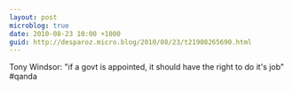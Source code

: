 ```yaml
---
layout: post
microblog: true
date: 2010-08-23 10:00 +1000
guid: http://desparoz.micro.blog/2010/08/23/t21908265690.html
---
```

Tony Windsor: "if a govt is appointed, it should have the right to do it's job" #qanda

